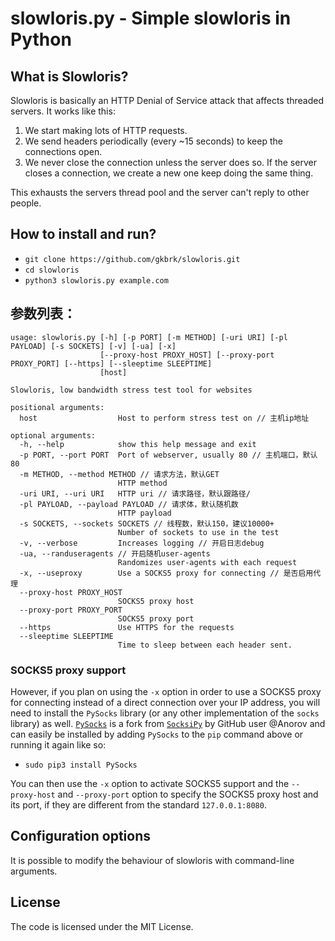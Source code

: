 # slowloris.py - Simple slowloris in Python

## What is Slowloris?
Slowloris is basically an HTTP Denial of Service attack that affects threaded servers. It works like this:

1. We start making lots of HTTP requests.
2. We send headers periodically (every ~15 seconds) to keep the connections open.
3. We never close the connection unless the server does so. If the server closes a connection, we create a new one keep doing the same thing.

This exhausts the servers thread pool and the server can't reply to other people.

## How to install and run?

* `git clone https://github.com/gkbrk/slowloris.git`
* `cd slowloris`
* `python3 slowloris.py example.com`

## 参数列表：
```
usage: slowloris.py [-h] [-p PORT] [-m METHOD] [-uri URI] [-pl PAYLOAD] [-s SOCKETS] [-v] [-ua] [-x]
                    [--proxy-host PROXY_HOST] [--proxy-port PROXY_PORT] [--https] [--sleeptime SLEEPTIME]
                    [host]

Slowloris, low bandwidth stress test tool for websites

positional arguments:
  host                  Host to perform stress test on // 主机ip地址

optional arguments:
  -h, --help            show this help message and exit
  -p PORT, --port PORT  Port of webserver, usually 80 // 主机端口，默认80
  -m METHOD, --method METHOD // 请求方法，默认GET
                        HTTP method
  -uri URI, --uri URI   HTTP uri // 请求路径，默认跟路径/
  -pl PAYLOAD, --payload PAYLOAD // 请求体，默认随机数
                        HTTP payload
  -s SOCKETS, --sockets SOCKETS // 线程数，默认150，建议10000+
                        Number of sockets to use in the test
  -v, --verbose         Increases logging // 开启日志debug
  -ua, --randuseragents // 开启随机user-agents
                        Randomizes user-agents with each request
  -x, --useproxy        Use a SOCKS5 proxy for connecting // 是否启用代理
  --proxy-host PROXY_HOST
                        SOCKS5 proxy host
  --proxy-port PROXY_PORT
                        SOCKS5 proxy port
  --https               Use HTTPS for the requests
  --sleeptime SLEEPTIME
                        Time to sleep between each header sent.
```




### SOCKS5 proxy support

However, if you plan on using the `-x` option in order to use a SOCKS5 proxy for connecting instead of a direct connection over your IP address, you will need to install the `PySocks` library (or any other implementation of the `socks` library) as well. [`PySocks`](https://github.com/Anorov/PySocks) is a fork from [`SocksiPy`](http://socksipy.sourceforge.net/) by GitHub user @Anorov and can easily be installed by adding `PySocks` to the `pip` command above or running it again like so:

* `sudo pip3 install PySocks`

You can then use the `-x` option to activate SOCKS5 support and the `--proxy-host` and `--proxy-port` option to specify the SOCKS5 proxy host and its port, if they are different from the standard `127.0.0.1:8080`.

## Configuration options
It is possible to modify the behaviour of slowloris with command-line arguments.

## License
The code is licensed under the MIT License.

